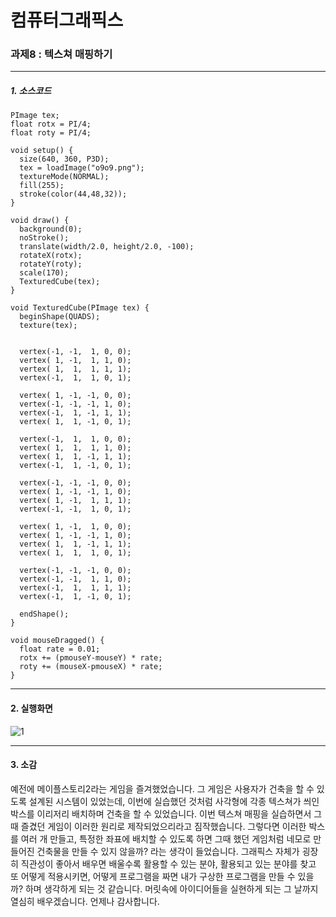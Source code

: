 컴퓨터그래픽스
=============

### 과제8 : 텍스쳐 매핑하기

------------------------------------------

##### 1. 소스코드
```
PImage tex;
float rotx = PI/4;
float roty = PI/4;

void setup() {
  size(640, 360, P3D);
  tex = loadImage("o9o9.png");
  textureMode(NORMAL);
  fill(255);
  stroke(color(44,48,32));
}

void draw() {
  background(0);
  noStroke();
  translate(width/2.0, height/2.0, -100);
  rotateX(rotx);
  rotateY(roty);
  scale(170);
  TexturedCube(tex);
}

void TexturedCube(PImage tex) {
  beginShape(QUADS);
  texture(tex);


  vertex(-1, -1,  1, 0, 0);
  vertex( 1, -1,  1, 1, 0);
  vertex( 1,  1,  1, 1, 1);
  vertex(-1,  1,  1, 0, 1);

  vertex( 1, -1, -1, 0, 0);
  vertex(-1, -1, -1, 1, 0);
  vertex(-1,  1, -1, 1, 1);
  vertex( 1,  1, -1, 0, 1);

  vertex(-1,  1,  1, 0, 0);
  vertex( 1,  1,  1, 1, 0);
  vertex( 1,  1, -1, 1, 1);
  vertex(-1,  1, -1, 0, 1);

  vertex(-1, -1, -1, 0, 0);
  vertex( 1, -1, -1, 1, 0);
  vertex( 1, -1,  1, 1, 1);
  vertex(-1, -1,  1, 0, 1);

  vertex( 1, -1,  1, 0, 0);
  vertex( 1, -1, -1, 1, 0);
  vertex( 1,  1, -1, 1, 1);
  vertex( 1,  1,  1, 0, 1);

  vertex(-1, -1, -1, 0, 0);
  vertex(-1, -1,  1, 1, 0);
  vertex(-1,  1,  1, 1, 1);
  vertex(-1,  1, -1, 0, 1);

  endShape();
}

void mouseDragged() {
  float rate = 0.01;
  rotx += (pmouseY-mouseY) * rate;
  roty += (mouseX-pmouseX) * rate;
}
```
-----------------------------------------
#### 2. 실행화면 

![1](https://user-images.githubusercontent.com/50646904/81043207-cd89af00-8eec-11ea-861a-d5727363d515.PNG)

------------------------------------------
#### 3. 소감

예전에 메이플스토리2라는 게임을 즐겨했었습니다. 그 게임은 사용자가 건축을 할 수 있도록 설계된 시스템이 있었는데, 이번에 실습했던 것처럼 사각형에 각종 텍스쳐가 씌인 박스를 이리저리 배치하며 건축을 할 수 있었습니다. 이번 텍스쳐 매핑을 실습하면서 그때 즐겼던 게임이 이러한 원리로 제작되었으리라고 짐작했습니다. 그렇다면 이러한 박스를 여러 개 만들고, 특정한 좌표에 배치할 수 있도록 하면 그때 했던 게임처럼 네모로 만들어진 건축물을 만들 수 있지 않을까? 라는 생각이 들었습니다. 그래픽스 자체가 굉장히 직관성이 좋아서 배우면 배울수록 활용할 수 있는 분야, 활용되고 있는 분야를 찾고 또 어떻게 적용시키면, 어떻게 프로그램을 짜면 내가 구상한 프로그램을 만들 수 있을까? 하며 생각하게 되는 것 같습니다. 머릿속에  아이디어들을 실현하게 되는 그 날까지 열심히 배우겠습니다. 언제나 감사합니다. 
